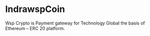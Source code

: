 # IndrawspCoin
Wsp Crypto is Payment gateway for Technology Global the basis of Ethereum – ERC 20 platform. 
